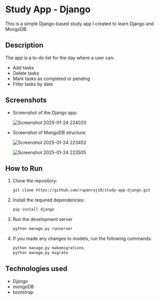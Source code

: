 # Study App - Django

This is a simple Django-based study app I created to learn Django and MongoDB.

## Description

The app is a to-do list for the day where a user can:
- Add tasks
- Delete tasks
- Mark tasks as completed or pending
- Filter tasks by date

## Screenshots

- Screenshot of the Django app:  
  
  ![Screenshot 2025-01-24 224020](https://github.com/user-attachments/assets/9ee6265f-8b04-4b95-8af8-79f90ff870de)



- Screenshot of MongoDB structure:  
  
  ![Screenshot 2025-01-24 223452](https://github.com/user-attachments/assets/c11037e0-bd2a-435f-b3a5-ead7b9d6ca3c)
  
  ![Screenshot 2025-01-24 223505](https://github.com/user-attachments/assets/7ed18048-4895-4ce9-8bf7-d22a952addd7)


## How to Run

1. Clone the repository:
   ```bash
   git clone https://github.com/rupanraj19/study-app-django.git
   
2. Install the required dependencies:
   ```bash
   pip install django
3. Run the development server
   ```bash
   python manage.py runserver
4. If you made any changes to models, run the following commands:
   ```bash
   python manage.py makemigrations
   python manage.py migrate

## Technologies used 
- Django
- mongoDB
- bootstrap

  
